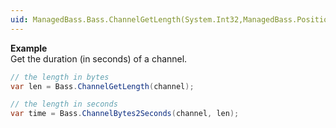 ```yaml
---
uid: ManagedBass.Bass.ChannelGetLength(System.Int32,ManagedBass.PositionFlags)
---
```


**Example**  
Get the duration (in seconds) of a channel.

```csharp
// the length in bytes
var len = Bass.ChannelGetLength(channel);

// the length in seconds
var time = Bass.ChannelBytes2Seconds(channel, len);
```
